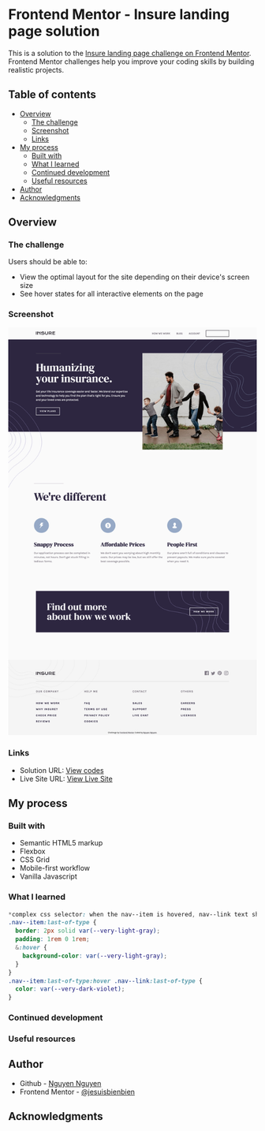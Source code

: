 # Frontend Mentor - Insure landing page solution

This is a solution to the [Insure landing page challenge on Frontend Mentor](https://www.frontendmentor.io/challenges/insure-landing-page-uTU68JV8). Frontend Mentor challenges help you improve your coding skills by building realistic projects.

## Table of contents

- [Overview](#overview)
  - [The challenge](#the-challenge)
  - [Screenshot](#screenshot)
  - [Links](#links)
- [My process](#my-process)
  - [Built with](#built-with)
  - [What I learned](#what-i-learned)
  - [Continued development](#continued-development)
  - [Useful resources](#useful-resources)
- [Author](#author)
- [Acknowledgments](#acknowledgments)

## Overview

### The challenge

Users should be able to:

- View the optimal layout for the site depending on their device's screen size
- See hover states for all interactive elements on the page

### Screenshot

![screenshot](images/insure-landing-page-screenshot.png)

### Links

- Solution URL: [View codes](https://github.com/jesuisbienbien/insure-landing-page)
- Live Site URL: [View Live Site](https://jesuisbienbien.github.io/insure-landing-page/)

## My process

### Built with

- Semantic HTML5 markup
- Flexbox
- CSS Grid
- Mobile-first workflow
- Vanilla Javascript

### What I learned

```css
*complex css selector: when the nav--item is hovered, nav--link text should change color*
.nav--item:last-of-type {
  border: 2px solid var(--very-light-gray);
  padding: 1rem 0 1rem;
  &:hover {
    background-color: var(--very-light-gray);
  }
}
.nav--item:last-of-type:hover .nav--link:last-of-type {
  color: var(--very-dark-violet);
}
```

### Continued development

### Useful resources

## Author

- Github - [Nguyen Nguyen](https://github.com/jesuisbienbien)
- Frontend Mentor - [@jesuisbienbien](https://www.frontendmentor.io/profile/jesuisbienbien)

## Acknowledgments
